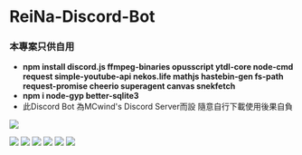 # ReiNa-Discord-Bot
### 本專案只供自用

- **npm install discord.js ffmpeg-binaries opusscript ytdl-core node-cmd request simple-youtube-api nekos.life mathjs hastebin-gen fs-path request-promise cheerio superagent canvas snekfetch**
- **npm i node-gyp better-sqlite3**
- 此Discord Bot 為MCwind's Discord Server而設 隨意自行下載使用後果自負


![](https://i.imgur.com/cw6fSer.png)

![](https://img.shields.io/github/stars/MCwindTIM/ReiNa-Discord-Bot) ![](https://img.shields.io/github/forks/MCwindTIM/ReiNa-Discord-Bot) ![](https://img.shields.io/github/tag/MCwindTIM/ReiNa-Discord-Bot) ![](https://img.shields.io/github/release/MCwindTIM/ReiNa-Discord-Bot) ![](https://img.shields.io/github/issues/MCwindTIM/ReiNa-Discord-Bot) ![](https://img.shields.io/github/license/MCwindTIM/ReiNa-Discord-Bot)
